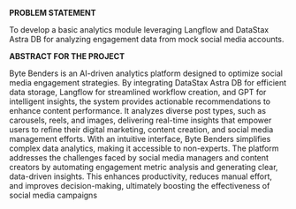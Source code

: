 **PROBLEM STATEMENT**

To develop a basic analytics module leveraging Langflow and DataStax Astra DB for analyzing engagement data from mock social media accounts.

**ABSTRACT FOR THE PROJECT**

Byte Benders is an AI-driven analytics platform designed to optimize social media engagement strategies. By integrating DataStax Astra DB for efficient data storage, Langflow for streamlined workflow creation, and GPT for intelligent insights, the system provides actionable recommendations to enhance content performance. It analyzes diverse post types, such as carousels, reels, and images, delivering real-time insights that empower users to refine their digital marketing, content creation, and social media management efforts. With an intuitive interface, Byte Benders simplifies complex data analytics, making it accessible to non-experts. The platform addresses the challenges faced by social media managers and content creators by automating engagement metric analysis and generating clear, data-driven insights. This enhances productivity, reduces manual effort, and improves decision-making, ultimately boosting the effectiveness of social media campaigns
